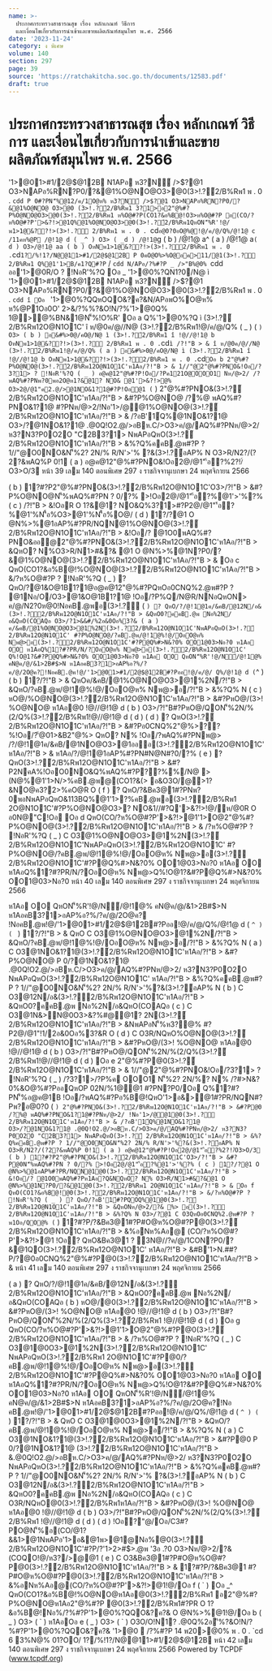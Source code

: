 ```yaml
---
name: >-
  ประกาศกระทรวงสาธารณสุข เรื่อง หลักเกณฑ์ วิธีการ
  และเงื่อนไขเกี่ยวกับการนำเข้าและขายผลิตภัณฑ์สมุนไพร พ.ศ. 2566
date: '2023-11-24'
category: ง พิเศษ
volume: 140
section: 297
page: 39
source: 'https://ratchakitcha.soc.go.th/documents/12583.pdf'
draft: true
---
```


# ประกาศกระทรวงสาธารณสุข เรื่อง หลักเกณฑ์ วิธีการ และเงื่อนไขเกี่ยวกับการนำเข้าและขายผลิตภัณฑ์สมุนไพร พ.ศ. 2566

'1>@01>#1/2@$@12B N1APอ ห3?N์ />$?@1 O3>NAPอ%RN?P0/?&@1%O@NO@O3>@0(3>!.?์2/B%Rพ1 พ . 0 . `cdd P 0#?PN'็%@12/ค/1O@ห% ห3?N์ />$?@1 O3>NAPอ%RN?P0/?&@1%O@NO@ O3>@0 (3>!.?์2/B%Rพ1 3?1>อ2"@%#?P%O@NO@O3>@0(3>!.?์2/B%Rพ1 ห%O@#?P(CO1?&อ%B@!O3>ห%O@#?P อ(CO/?ห%O@#?P'>&?!>@1Q%@1%O@NO@O3>@0(3>!.?์2/B%Rพ1QหON'็%R'!@/พ1>1@&??!>(3>!.?์ 2/B%Rพ1 พ . 0 . `cd` อ@0?0อO@%@!@/ค/@/Q%/@!1@ c /11คห%@P /@!1@ d ( _^ ) O3> ( _d ) /@!1@ `g ( b ) /@!1@ a^ ( a ) /@!1@ a` ( d ) O3>/@!1@ aa ( b ) OหNพ1>1@&??!>(3>!.?์2/B%Rพ1 พ . 0 . `cd` 1?/%!1?/N@@11>#1/2@$@12B P 0คO@O%>%O@อค>11/@1(3>!.?์2/B%Rพ1 Q%@1'1>B/ค1?Q#?P ` / `cdd N/APอ/?%#?P _ />"B%@0% `cdd ออ'1>@0R/O ? !NอR'%?Q Oอ _ '1>@0%?QN1?0/N@ ì '1>@01>#1/2@$@12B N1APอ ห3?N์ />$?@1 O3>NAPอ%RN?P0/?&@1%O@NO@O3>@0(3>!.?์2/B%Rพ1 พ . 0 . `cdd î Oอ ` '1>@0%?QQหOQO&?ค?&N/APอพO%O@ห% ห%@P1Oอ0O' 2>&/?%%?&O!N/?%'1>@0Q% 1@>@%BN&1@N'็%!O%R' Oอ a Q%'1>@0%?Q ì (3>!.?์2/B%Rพ12O@N1O1C' î ห/@0ค/@//N@ (3>!.?์2/B%Rพ1!@/ค/@/Q% ( _ ) ( ` ) O3> ( b ) อ&#%>0@/คO@/N@ ì (3>!.?์2/B%Rพ1 î !@//@!1@ b OหNพ1>1@&??!>(3>!.?์ 2/B%Rพ1 พ . 0 . `cd` ì /?!"B > & î ห/@0ค/@//N@ (3>!.?์2/B%Rพ1!@/ค/@/Q% ( a ) อ&#%>0@/คO@/N@ ì (3>!.?์2/B%Rพ1 î !@//@!1@ b OหNพ1>1@&??!>(3>!.?์2/B%Rพ1 พ . 0 . `cd` Oอ b 2"@%#?P%O@NO@(3>!.?์2/B%Rพ12O@N1O1C'ห1Aอ/?!"B > & 1//"@2"@%#?PNO&!Oอ/? 3?1> ? !NอR'%?Q ( _ ) อ@ค@12"@%#?P!Oอ/?Pค121O@OOO1 Nห/@>2/ /?พAQ%#?PNพ?0พอ2O@ห1?&@1? NO& @1'>&?!>@% O3>2@/@1"ค2.@/>@1NO&1?1@#?P!Oอ@1 ( ` ) 2"@%#?PNO&(3>!.?์2/B%Rพ12O@N1O1C'ห1Aอ/?!"B > &#?P%O@NO@ /?%@ พAQ%#?PNO&1?1@ #?PNห/@>2/!Nอ'1>/@@1%O@NO@(3>!.?์2/B%Rพ12O@N1O1C'ห1Aอ/?!"B > & /?อB'1์Q%@1NO&1?1@ O3>/?@1NO&1?1@ .@0Q!O2.@/>อBห.C/>O3>ค/@/AQ%#?PNห/@>2/ห3?N3?P0O2O "C2B3?1> NพAPอQหO(3>!.?์2/B%Rพ12O@N1O1C'ห1Aอ/?!"B > &%?Q%คคB.@พ#?P ? 1//"@O0NO&N'็%2? 2N/% R/N'>'% ?&(3>!.?์อAP% N O3>R/N2?/(?2?&พAQ%P 0!1 ( a ) อ@ค@12"@%#?PNO&!Oอ2@/@1"'้อ?%2?!/์O3>O/3 หน้า 39 เลม 140 ตอนพิเศษ 297 ง ราชกิจจานุเบกษา 24 พฤศจิกายน 2566

( b ) 1?#?P2"@%#?PNO&(3>!.?์2/B%Rพ12O@N1O1C'O3>/?!"B > &#?P%O@NO@N'็%พAQ%#?PN ? 0/?% >!Oอ2@/@1"'้อ?%@1'>'%?% ( c ) /?!"B > &!OอR O 1?&@1? NO&Q%3?1>#?P2@/@1"'้อ?%@1'%N'ื้อ%O3>@1'%N'ื้อ%O@/ ( d ) 1?/?@1 O @N%>%@1อAP%#?PR/NQN@1%O@NO@(3>!.?์2/B%Rพ12O@N1O1C'ห1Aอ/?!"B > &!Oอ/? @1O0พAQ%#?PNO&ออ@2"@%#?PNO&(3>!.?์2/B%Rพ12O@N1O1C'ห1Aอ/?!"B > &QหO? N%O3>R/N1>#&?& @1 O @N%>%@1N?P0/?&@1%O@NO@(3>!.?์2/B%Rพ12O@N1O1C'ห1Aอ/?!"B > & Oอ c QหO(CO1?&อ%B@!%O@NO@(3>!.?์2/B%Rพ12O@N1O1C'ห1Aอ/?!"B > &/?ห%O@#?P ? !NอR'%?Q ( _ ) ? QหO/?@1&O@1B1?1@อ@ค@12"@%#?PQหOอ0CNQ%2.@พ#?P ? @1Nอ/O/O3>@1&O@1B1?1@ !Oอ/?P%Q/N@R/NNอQหON> ค/@/N2?0ห@0!NอคB.@พอ(3>!.?์ ( ` ) ? QหO/?/@!1@1ค/&คB/@12N/อ&(3>!.?์2/B%Rพ12O@N1O1C'ห1Aอ/?!"B > &QหO0?คคB.@พ Nอ%2N/อ&QหO(COAQอ O3>/?1>&&#/%2อ&0Oอ%3?& ( a ) ค/&คB/@1%O@NO@O3>@1%2N(3>!.?์2/B%Rพ12O@N1O1C'NพAPอQหO(3>!.?์2/B%Rพ12O@N1O1C' #?P%O@NO@/?คB.@พ/@!1@%!@/OอO@ห% Nพ@>อ(3>!.?์2/B%Rพ12O@N1O1C'#?P@Q%#>N&?0% OO1@03>Nอ?0 ห1Aอ OO ห1AอQ%1?#?PR/N/?OอO@ห% Nพ@>อ(3>!.?์2/B%Rพ12O@N1O1C' Q%!O@1?&#?P@Q%#>N&?0% OO1@03>Nอ?0 ห1Aอ OO QหON'็%R'!@/N์/@!1@% คN@ค/@/&1>2B#$>N ห1AอคB3?1>อAP%อ?%/?ค/@/2O@ค?!NอคB.@พ!@/'1>@01>#1/2@$@12B#?Pออ!@/ค/@/ Q%/@!1@ d ( `^ ) ( b ) 1?/?!"B > & QหOค/&คB/@1%O@NO@O3>@1%2N/?!"B > &QหO/?คB.@พ/@!1@%!@/OอO@ห% Nพ@>อ/?!"B > &%?Q% N ( c ) หO@/%O@NO@(3>!.?์2/B%Rพ12O@N1O1C'ห1Aอ/?!"B > &#?PหO@/(3>! %O@NO@ ห1Aอ@0 !@//@!1@ d ( b ) O3>/?!"B#?PหO@/QON'็%2N/%(2/Q%(3>!.?์2/B%Rพ1!@//@!1@ d ( d ) ( d ) ? QหO(3>!.?์2/B%Rพ12O@N1O1C'ห1Aอ/?!"B > &#?Pอ0CNQ%2"@%>??%!Oอ/?'้@01>&B2"@%> QหO? N% !Oอ/?พAQ%#?PNพ@> /?/@!1@1ค/&คB/@1NO@O3>@1อออ(3>!.?์2/B%Rพ12O@N1O1C' ห1Aอ/?!"B > & ห1Aอ/?/@!1@1อAP%#?PN#N@N#?0/?% ( e ) ? QหO(3>!.?์2/B%Rพ12O@N1O1C'ห1Aอ/?!"B > &#?P2NคA%!OอO0NO&Q%พAQ%#?P??%%/N@ >(N@%@1'1>N/>%คB.@พ@(CO1?&(> อ&O3O/@>1?&NO@ค3?2>%คO@R O ( f ) ? QหO/?&Bค3@1#?PNพ?0พอNพAPอQหO&113BQ%@1'1>?%คB.@พอ(3>!.?์2/B%Rพ1 2O@N1O1C'#?P%O@NO@O3>? NO&1//#?Q'>&?!>!@/ห/@0R O อ0N@"C!Oอ Oอ d QหO(CO/?ห%O@#?P'>&?!>@1'1>O@2"@%#?P%O@NO@(3>!.?์2/B%Rพ12O@N1O1C'ห1Aอ/?!"B > & /?ห%O@#?P ? !NอR'%?Q ( _ ) C O3@1%O@NO@O3>@1%2N(3>!.?์2/B%Rพ12O@N1O1C'NพAPอQหO(3>!.?์2/B%Rพ12O@N1O1C' #?P%O@NO@/?คB.@พ/@!1@%!@/OอO@ห% Nพ@>อ(3>!.?์2/B%Rพ12O@N1O1C'#?P@Q%#>N&?0% OO1@03>Nอ?0 ห1Aอ OO ห1AอQ%1?#?PR/N/?OอO@ห% Nพ@>Q%!O@1?&#?P@Q%#>N&?0% OO1@03>Nอ?0 หน้า 40 เลม 140 ตอนพิเศษ 297 ง ราชกิจจานุเบกษา 24 พฤศจิกายน 2566

ห1Aอ OO QหON'็%R'!@/N์/@!1@% คN@ค/@/&1>2B#$>N ห1AอคB3?1>อAP%อ?%/?ค/@/2O@ค? !NอคB.@พ!@/'1>@01>#1/2@$@12B#?Pออ!@/ค/@/Q%/@!1@ d ( `^ ) ( ` ) 1?/?!"B > & QหO C O3@1%O@NO@O3>@1%2N/?!"B > &QหO/?คB.@พ/@!1@%!@/OอO@ห% Nพ@>อ/?!"B > &%?Q% N ( a ) C O3@1NO&1?1@(3>!.?์2/B%Rพ12O@N1O1C'ห1Aอ/?!"B > &#?P%O@NO@ P 0/?@1NO&1?1@ .@0Q!O2.@/>อBห.C/>O3>ค/@/AQ%#?PNห/@>2/ ห3?N3?P0O2O NพAPอQหO(3>!.?์2/B%Rพ12O@N1O1C' ห1Aอ/?!"B > &%?Q%คคB.@พ#?P ? 1//"@O0NO&N'็%2? 2N/% R/N'>'%?&(3>!.?์อAP% N ( b ) C O3@12N/อ&(3>!.?์2/B%Rพ12O@N1O1C'ห1Aอ/?!"B > &QหO0?คคB.@พ Nอ%2N/อ&QหO(COAQอ ( c ) C O3@1N&>N@0O3>&?%#@@1? 2N(3>!.?์2/B%Rพ12O@N1O1C'ห1Aอ/?!"B > &NพAPอN'็%ห3?@% #?P2@/@1"!1/2อ&0Oอ%3?&R O ( d ) C O3R/NQหO%O@NO@(3>!.?์2/B%Rพ12O@N1O1C'ห1Aอ/?!"B > &#?PหO@/(3>! %O@NO@ ห1Aอ@0 !@//@!1@ d ( b ) O3>/?!"B#?PหO@/QON'็%2N/%(2/Q%(3>!.?์2/B%Rพ1!@//@!1@ d ( d ) Oอ e 2"@%#?P@0(3>!.?์2/B%Rพ12O@N1O1C'ห1Aอ/?!"B > & 1//"@2"@%#?PNO&!Oอ/?3?1> ? !NอR'%?Q ( _ ) /?3?1>/?P%ค OOO1 N'็%2? 2N/%? N% /?#>N&?0%&O@%#?PออQหOP 02N/%1@@1 #?PN?P0/Oอ Q%1?#?PN'็%อ@ค@1B !Oอ/?พAQ%#?Pอ%B@!QหO'1>อ&>@1#?PR/NQN#?Pพ?อ@0?0 ( ` ) 2"@%#?PNO&(3>!.?์2/B%Rพ12O@N1O1C'ห1Aอ/?!"B > &#?P@0 /?%@ พAQ%#?PNO&1?1@#?PNห/@>2/ !Nอ'1>/@@1@0(3>!.?์2/B%Rพ12O@N1O1C'ห1Aอ/?!"B > & /?อB'1์Q%@1NO&1?1@ O3>/?@1NO&1?1@ .@0Q!O2.@/>อBห.C/>O3>ค/@/AQ%#?PNห/@>2/ ห3?N3?P0O2O "C2B3?1> NพAPอQหO(3>!.?์ 2/B%Rพ12O@N1O1C'ห1Aอ/?!"B > &%?Q%คคB.@พ#?P ? 1//"@O0NO&N'็%2? 2N/% R/N'>'%?&(3>!.?์อAP% N O3>R/N2?/(?2?&พAQ%P 0!1 ( a ) อ@ค@12"@%#?P!Oอ2@/@1"'้อ?%2?!/์O3>O/3 ( b ) 1?#?P2"@%#?PNO&(3>!.?์2/B%Rพ12O@N1O1C'O3>/?!"B > &#?P@0N'็%พAQ%#?PN ? 0/?% >!Oอ2@/@1"'้อ?%@1'>'%?% ( c ) 1?/?@1 O @N%>%@1อAP%#?PR/NQN@1@0(3>!.?์2/B%Rพ12O@N1O1C'ห1Aอ/?!"B > &!Oอ/? @1O0พAQ%#?Pห1Aอ?Q&NQหO? N% O3>R/N1>#&?&@1 O @N%>%@1N?P0/?&@1@0(3>!.?์2/B%Rพ1 2O@N1O1C'ห1Aอ/?!"B > & Oอ f QหO(CO1?&อ%B@!@0(3>!.?์2/B%Rพ12O@N1O1C'ห1Aอ/?!"B > &/?ห%O@#?P ? !NอR'%?Q ( _ ) ? QหO/?อB'1์#?PQOQ%@1@0(3>!.?์2/B%Rพ12O@N1O1C'ห1Aอ/?!"B > &QหONห/@>2/?& %> อ(3>!.?์2/B%Rพ12O@N1O1C'ห1Aอ/?!"B > &%?Q% N O3>/?@1 C O3QหOอ0CNQ%2.@พ#?P ? พ1Oอ/QO@% ( ` ) 1?#?P/?&Bค3@1#?P#O@ห%O@#?P@0(3>!.?์2/B%Rพ12O@N1O1C'ห1Aอ/?!"B > &%อNห%Aอ@ (CO/?ห%O@#?P'>&?!>@1 !Oอ? QหO&Bค3@1 ? 3N@//?ค/@/1CON?P0/?&@1QO(3>!.?์2/B%Rพ12O@N1O1C' ห1Aอ/?!"B > &#B'1>N.##?P/?@0อ0CNQ%2"@%#?P@0(3>!.?์2/B%Rพ12O@N1O1C'ห1Aอ/?!"B > & หน้า 41 เลม 140 ตอนพิเศษ 297 ง ราชกิจจานุเบกษา 24 พฤศจิกายน 2566

( a ) ? QหO/?/@!1@1ค/&คB/@12N/อ&(3>!.?์2/B%Rพ12O@N1O1C'ห1Aอ/?!"B > &QหO0?คคB.@พ Nอ%2N/อ&QหO(COAQอ ( b ) หO@/@0(3>!.?์2/B%Rพ12O@N1O1C'ห1Aอ/?!"B > &#?PหO@/(3>! %O@NO@ ห1Aอ@0 !@//@!1@ d ( b ) O3>/?!"B#?PหO@/QON'็%2N/%(2/Q%(3>!.?์2/B%Rพ1 !@//@!1@ d ( d ) Oอ g QหO(CO/?ห%O@#?P'>&?!>@1'1>O@2"@%#?P@0(3>!.?์2/B%Rพ12O@N1O1C'ห1Aอ/?!"B > & /?ห%O@#?P ? !NอR'%?Q ( _ ) C O3@1@0O3>@1%2N(3>!.?์2/B%Rพ12O@N1O1C' NพAPอQหO(3>!.?์2/B%Rพ1 2O@N1O1C'#?P@0/?คB.@พ/@!1@%!@/OอO@ห% Nพ@>อ(3>!.?์2/B%Rพ12O@N1O1C'#?P@Q%#>N&?0% OO1@03>Nอ?0 ห1Aอ OO ห1AอQ%1?#?PR/N/?OอO@ห% Nพ@>Q%!O@1?&#?P@Q%#>N&?0% OO1@03>Nอ?0 ห1Aอ OO QหON'็%R'!@/N์/@!1@% คN@ค/@/&1>2B#$>N ห1AอคB3?1>อAP%อ?%/?ค/@/2O@ค?!Nอ คB.@พ!@/'1>@01>#1/2@$@12B#?Pออ!@/ค/@/Q%/@!1@ d ( `^ ) ( ` ) 1?/?!"B > & QหO C O3@1@0O3>@1%2N/?!"B > &QหO/?คB.@พ/@!1@%!@/OอO@ห% Nพ@>อ/?!"B > &%?Q% N ( a ) C O3@1NO&1?1@(3>!.?์2/B%Rพ12O@N1O1C'ห1Aอ/?!"B > &#?P@0 P 0/?@1NO&1?1@ (3>!.?์2/B%Rพ12O@N1O1C'ห1Aอ/?!"B > &.@0Q!O2.@/>อBห.C/>O3>ค/@/AQ%#?PNห/@>2/ ห3?N3?P0O2O NพAPอQหO(3>!.?์2/B%Rพ12O@N1O1C'ห1Aอ/?!"B > &%?Q%คคB.@พ#?P ? 1//"@O0NO&N'็%2? 2N/% R/N'>'% ?&(3>!.?์อAP% N ( b ) C O3@12N/อ&(3>!.?์2/B%Rพ12O@N1O1C'ห1Aอ/?!"B > &QหO0?คคB.@พ Nอ%2N/อ&QหO(COAQอ ( c ) C O3R/NQหO@0(3>!.?์2/B%Rพ1ห1Aอ/?!"B > &#?PหO@/(3>! %O@NO@ ห1Aอ@0 !@//@!1@ d ( b ) O3>/?!"B#?PหO@/QON'็%2N/%(2/Q%(3>!.?์2/B%Rพ1 !@//@!1@ d ( d ) ( d ) !Oอ?"@/Oอ/C3#?PO@N'็%อ(CO/@1?&&1>@1NพAPอ'1>อ&@1พ>@1@Nอ%@0(3>!.?์ 2/B%Rพ12O@N1O1C'#?P/?'1>2>#$>.@พ '3อ .?0 O3>Nห/@>2/?&(COQO!@/ห3?/>@@1 ( e ) C O3&Bค3@1#?P#O@ห%O@#?P@0(3>!.?์2/B%Rพ12O@N1O1C'ห1Aอ/?!"B > & 1?#?P/?&Bค3@1 #?P#O@ห%O@#?P@0(3>!.?์2/B%Rพ12O@N1O1C'ห1Aอ/?!"B > &%อNห%Aอ@(CO/?ห%O@#?P'>&?!>@1!@/Oอ f ( ` ) Oอ _^ QหO(CO1?&อ%B@!%O@NO@ห1Aอ@0(3>!.?์2/B%Rพ1 อ2"@%#?P%O@NO@ห1Aอ2"@%#?P @0(3>!.?์2/B%Rพ1#?PR O 1?&อ%B@!Nอ%/?%#?P'1>@0%?QQO&?ค?& O @N%>%@1!@/Oอ b ( _ ) O3> ( ` ) ห1AอOอ e ( _ ) O3> ( ` ) O3O/O!N1? .@0Q%2อ'ี%?&O!N/?%#?P'1>@0%?QQO&?ค?& '1>@0  /?%#?P 14 พ20>@0% พ . 0 . `cd 6 3%N@% 01?OO/ 1?/%!1?/N@@11>#1/2@$@12B หน้า 42 เลม 140 ตอนพิเศษ 297 ง ราชกิจจานุเบกษา 24 พฤศจิกายน 2566 Powered by TCPDF (www.tcpdf.org)
